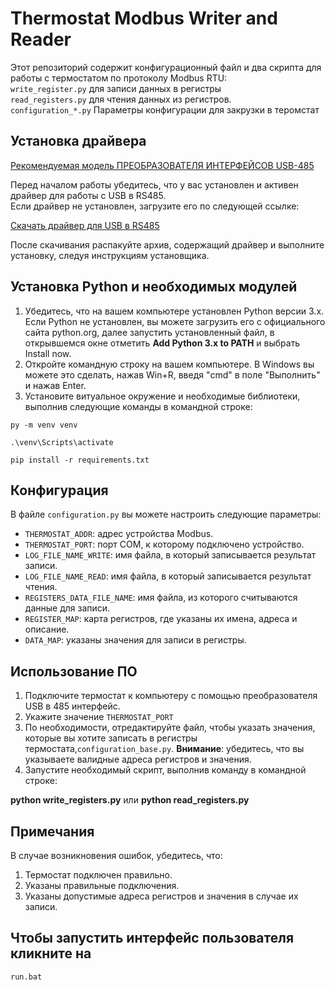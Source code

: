 # Thermostat Modbus Writer and Reader

Этот репозиторий содержит конфигурационный файл и два скрипта для работы с термостатом по протоколу Modbus RTU: 
<br>`write_register.py` для записи данных в регистры
<br>`read_registers.py` для чтения данных из регистров.
<br>`configuration_*.py` Параметры конфигурации для закрузки в теромстат</br>

## Установка драйвера

[Рекомендуемая модель ПРЕОБРАЗОВАТЕЛЯ ИНТЕРФЕЙСОВ USB-485](https://bolid.ru/production/orion/interface-converter/usb-rs485.html#characteristics)

Перед началом работы убедитесь, что у вас установлен и активен драйвер для работы с USB в RS485.<br>Если драйвер не установлен, загрузите его по следующей ссылке:</br>

[Скачать драйвер для USB в RS485](https://bolid.ru/files/373/566/xrusbser_2500.zip)

После скачивания распакуйте архив, содержащий драйвер и выполните установку, следуя инструкциям установщика.

## Установка Python и необходимых модулей

1. Убедитесь, что на вашем компьютере установлен Python версии 3.x. Если Python не установлен, вы можете загрузить его с 
официального сайта python.org, далее запустить установленный файл, в открывшемся окне отметить **Add Python 3.x to PATH** и выбрать Install now.
2. Откройте командную строку на вашем компьютере. В Windows вы можете это сделать, нажав Win+R, введя "cmd" в поле "Выполнить" и нажав Enter.
3. Установите витуальное окружение и необходимые библиотеки, выполнив следующие команды в командной строке:

```
py -m venv venv
```
```
.\venv\Scripts\activate
```
```
pip install -r requirements.txt
``` 

## Конфигурация

В файле `configuration.py` вы можете настроить следующие параметры:
 
- `THERMOSTAT_ADDR`: адрес устройства Modbus.
- `THERMOSTAT_PORT`: порт COM, к которому подключено устройство. 
- `LOG_FILE_NAME_WRITE`: имя файла, в который записывается результат записи.
- `LOG_FILE_NAME_READ`: имя файла, в который записывается результат чтения.
- `REGISTERS_DATA_FILE_NAME`: имя файла, из которого считываются данные для записи.
- `REGISTER_MAP`: карта регистров, где указаны их имена, адреса и описание.
- `DATA_MAP`: указаны значения для записи в регистры.


## Использование ПО

1. Подключите термостат к компьютеру c помощью преобразователя USB в 485 интерфейс.
2. Укажите значение `THERMOSTAT_PORT`
3. По необходимости, отредактируйте файл, чтобы указать значения, которые вы хотите записать в регистры термостата,`configuration_base.py`. 
**Внимание**: убедитесь, что вы указываете валидные адреса регистров и значения.
4. Запустите необходимый скрипт, выполнив команду в командной строке:

**python write_registers.py**
или 
**python read_registers.py**

## Примечания

В случае возникновения ошибок, убедитесь, что:
1) Термостат подключен правильно.
2) Указаны правильные подключения.
3) Указаны допустимые адреса регистров и значения в случае их записи.

## Чтобы запустить интерфейс пользователя кликните на
```
run.bat
```
